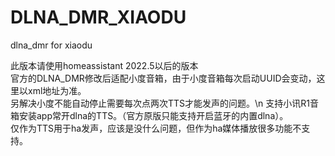 # DLNA_DMR_XIAODU
 dlna_dmr for xiaodu
 
 
此版本请使用homeassistant 2022.5以后的版本\
官方的DLNA_DMR修改后适配小度音箱，由于小度音箱每次启动UUID会变动，这里以xml地址为准。\
另解决小度不能自动停止需要每次点两次TTS才能发声的问题。\n
支持小讯R1音箱安装app常开dlna的TTS。（官方原版只能支持开启蓝牙的内置dlna）。\
仅作为TTS用于ha发声，应该是没什么问题，但作为ha媒体播放很多功能不支持。
